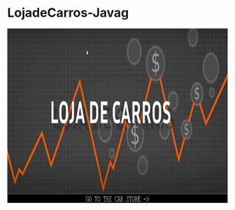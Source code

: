 # LojadeCarros-Javag

<p align = "center">
<img width="700" height="400" src="img\initial_panel.gif" >
